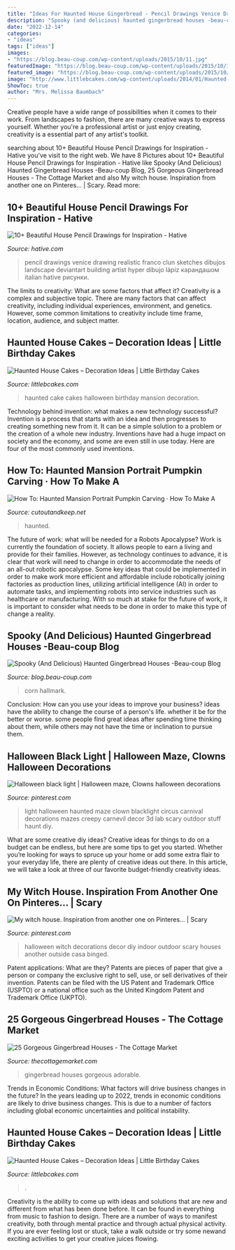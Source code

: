 ```yaml
---
title: "Ideas For Haunted House Gingerbread - Pencil Drawings Venice Drawing Realistic Franco Clun Sketches Dibujos Landscape Deviantart Building Artist Hyper Dibujo Lápiz карандашом Italian Hative рисунки"
description: "Spooky (and delicious) haunted gingerbread houses -beau-coup blog"
date: "2022-12-14"
categories:
- "ideas"
tags: ["ideas"]
images:
- "https://blog.beau-coup.com/wp-content/uploads/2015/10/11.jpg"
featuredImage: "https://blog.beau-coup.com/wp-content/uploads/2015/10/11.jpg"
featured_image: "https://blog.beau-coup.com/wp-content/uploads/2015/10/11.jpg"
image: "http://www.littlebcakes.com/wp-content/uploads/2014/01/Haunted-House-Cake-Images-768x1024.jpg"
ShowToc: true
author: "Mrs. Melissa Baumbach"
---
```



Creative people have a wide range of possibilities when it comes to their work. From landscapes to fashion, there are many creative ways to express yourself. Whether you're a professional artist or just enjoy creating, creativity is a essential part of any artist's toolkit.

	

		
searching about 10+ Beautiful House Pencil Drawings for Inspiration - Hative you've visit to the right web. We have 8 Pictures about 10+ Beautiful House Pencil Drawings for Inspiration - Hative like Spooky (And Delicious) Haunted Gingerbread Houses -Beau-coup Blog, 25 Gorgeous Gingerbread Houses - The Cottage Market and also My witch house. Inspiration from another one on Pinteres… | Scary. Read more:
		
    
## 10+ Beautiful House Pencil Drawings For Inspiration - Hative

<img loading=lazy src="https://hative.com/wp-content/uploads/2013/09/house-drawings/house-drawing-12.jpg" onerror="this.onerror=null;this.src='https://tse3.mm.bing.net/th?id=OIP.OegQFDeQ8QEUz-d3bwqPtwHaJ4&amp;pid=15.1';" alt="10+ Beautiful House Pencil Drawings for Inspiration - Hative">

_Source: hative.com_

>pencil drawings venice drawing realistic franco clun sketches dibujos landscape deviantart building artist hyper dibujo lápiz карандашом italian hative рисунки. 

	

The limits to creativity: What are some factors that affect it?
Creativity is a complex and subjective topic. There are many factors that can affect creativity, including individual experiences, environment, and genetics. However, some common limitations to creativity include time frame, location, audience, and subject matter.

    
## Haunted House Cakes – Decoration Ideas | Little Birthday Cakes

<img loading=lazy src="http://www.littlebcakes.com/wp-content/uploads/2014/01/Haunted-House-Cake-Images-768x1024.jpg" onerror="this.onerror=null;this.src='https://tse4.mm.bing.net/th?id=OIP.fEWUwsz4UUffH58KphqPGQHaJ4&amp;pid=15.1';" alt="Haunted House Cakes – Decoration Ideas | Little Birthday Cakes">

_Source: littlebcakes.com_

>haunted cake cakes halloween birthday mansion decoration. 

	

Technology behind invention: what makes a new technology successful?
Invention is a process that starts with an idea and then progresses to creating something new from it. It can be a simple solution to a problem or the creation of a whole new industry. Inventions have had a huge impact on society and the economy, and some are even still in use today. Here are four of the most commonly used inventions.

    
## How To: Haunted Mansion Portrait Pumpkin Carving · How To Make A

<img loading=lazy src="https://images.coplusk.net/project_images/161188/image/full_portrait.jpg" onerror="this.onerror=null;this.src='https://tse2.mm.bing.net/th?id=OIP.Rf07UZVSJN2r4d6TThgxYAHaKw&amp;pid=15.1';" alt="How To: Haunted Mansion Portrait Pumpkin Carving · How To Make A">

_Source: cutoutandkeep.net_

>haunted. 

	

The future of work: what will be needed for a Robots Apocalypse?
Work is currently the foundation of society. It allows people to earn a living and provide for their families. However, as technology continues to advance, it is clear that work will need to change in order to accommodate the needs of an all-out robotic apocalypse. Some key ideas that could be implemented in order to make work more efficient and affordable include robotically joining factories as production lines, utilizing artificial intelligence (AI) in order to automate tasks, and implementing robots into service industries such as healthcare or manufacturing. With so much at stake for the future of work, it is important to consider what needs to be done in order to make this type of change a reality.

    
## Spooky (And Delicious) Haunted Gingerbread Houses -Beau-coup Blog

<img loading=lazy src="https://blog.beau-coup.com/wp-content/uploads/2015/10/11.jpg" onerror="this.onerror=null;this.src='https://tse2.mm.bing.net/th?id=OIP.T40GXhstGu78058zkfoSowHaEK&amp;pid=15.1';" alt="Spooky (And Delicious) Haunted Gingerbread Houses -Beau-coup Blog">

_Source: blog.beau-coup.com_

>corn hallmark. 

	

Conclusion: How can you use your ideas to improve your business?
ideas have the ability to change the course of a person's life. whether it be for the better or worse. some people find great ideas after spending time thinking about them, while others may not have the time or inclination to pursue them.

    
## Halloween Black Light | Halloween Maze, Clowns Halloween Decorations

<img loading=lazy src="https://i.pinimg.com/736x/36/aa/be/36aabedd745a0a5d27a41db1f2042a9f.jpg" onerror="this.onerror=null;this.src='https://tse4.mm.bing.net/th?id=OIP.9klknFAmn1XbYx-quHp2VAHaJ4&amp;pid=15.1';" alt="Halloween black light | Halloween maze, Clowns halloween decorations">

_Source: pinterest.com_

>light halloween haunted maze clown blacklight circus carnival decorations mazes creepy carnevil decor 3d lab scary outdoor stuff haunt diy. 

	

What are some creative diy ideas?
Creative ideas for things to do on a budget can be endless, but here are some tips to get you started. Whether you’re looking for ways to spruce up your home or add some extra flair to your everyday life, there are plenty of creative ideas out there. In this article, we will take a look at three of our favorite budget-friendly creativity ideas.

    
## My Witch House. Inspiration From Another One On Pinteres… | Scary

<img loading=lazy src="https://i.pinimg.com/736x/9a/c6/dd/9ac6dd4d00fe90ec0729126d9304129d.jpg" onerror="this.onerror=null;this.src='https://tse4.mm.bing.net/th?id=OIP.FbbYvLcTpNdSRNevAcWEdAHaJ3&amp;pid=15.1';" alt="My witch house. Inspiration from another one on Pinteres… | Scary">

_Source: pinterest.com_

>halloween witch decorations decor diy indoor outdoor scary houses another outside casa binged. 

	

Patent applications: What are they?
Patents are pieces of paper that give a person or company the exclusive right to sell, use, or sell derivatives of their invention. Patents can be filed with the US Patent and Trademark Office (USPTO) or a national office such as the United Kingdom Patent and Trademark Office (UKPTO).

    
## 25 Gorgeous Gingerbread Houses - The Cottage Market

<img loading=lazy src="http://4.bp.blogspot.com/-QQ1XoaxRGY0/UMMe2hDfPOI/AAAAAAAARVo/eLK9h4R7oFc/s1600/gingerbread1.jpg" onerror="this.onerror=null;this.src='https://tse3.mm.bing.net/th?id=OIP.JV__yxiTGf_QZtCKxGrn7AAAAA&amp;pid=15.1';" alt="25 Gorgeous Gingerbread Houses - The Cottage Market">

_Source: thecottagemarket.com_

>gingerbread houses gorgeous adorable. 

	

Trends in Economic Conditions: What factors will drive business changes in the future?
In the years leading up to 2022, trends in economic conditions are likely to drive business changes. This is due to a number of factors including global economic uncertainties and political instability.

    
## Haunted House Cakes – Decoration Ideas | Little Birthday Cakes

<img loading=lazy src="https://www.littlebcakes.com/wp-content/uploads/2014/01/Haunted-House-Cake-Ideas.jpg" onerror="this.onerror=null;this.src='https://tse4.mm.bing.net/th?id=OIP.4svFqgP1OxIb7NcPvQk1zwHaJ6&amp;pid=15.1';" alt="Haunted House Cakes – Decoration Ideas | Little Birthday Cakes">

_Source: littlebcakes.com_

>. 

	

Creativity is the ability to come up with ideas and solutions that are new and different from what has been done before. It can be found in everything from music to fashion to design. There are a number of ways to manifest creativity, both through mental practice and through actual physical activity. If you are ever feeling lost or stuck, take a walk outside or try some newand exciting activities to get your creative juices flowing.

